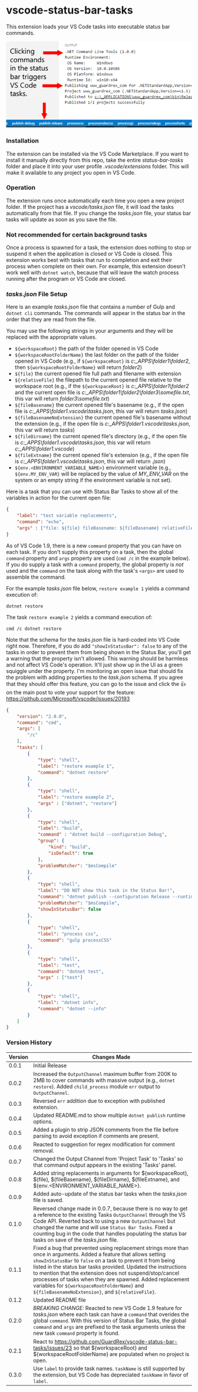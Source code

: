 # vscode-status-bar-tasks
This extension loads your VS Code tasks into executable status bar commands.

![VS Code UI with status bar commands and task execution](/status-bar-tasks.png?raw=true "VS Code UI Example")

### Installation
The extension can be installed via the VS Code Marketplace. If you want to install it manually directly from this repo, take the entire *status-bar-tasks* folder and place it into your user profile *.vscode/extensions* folder. This will make it available to any project you open in VS Code.

### Operation
The extension runs once automatically each time you open a new project folder. If the project has a *vscode/tasks.json* file, it will load the tasks automatically from that file. If you change the *tasks.json* file, your status bar tasks will update as soon as you save the file.

### Not recommended for certain background tasks
Once a process is spawned for a task, the extension does nothing to stop or suspend it when the application is closed or VS Code is closed. This extension works best with tasks that run to completion and exit their process when complete on their own. For example, this extension doesn't work well with `dotnet watch`, because that will leave the watch process running after the program or VS Code are closed.

### *tasks.json* File Setup
Here is an example *tasks.json* file that contains a number of Gulp and `dotnet cli` commands. The commands will appear in the status bar in the order that they are read from the file.

You may use the following strings in your arguments and they will be replaced with the appropriate values.
- `${workspaceRoot}` the path of the folder opened in VS Code
- `${workspaceRootFolderName}` the last folder on the path of the folder opened in VS Code (e.g., if `${workspaceRoot}` is *c:\_APPS\folder1\folder2*, then `${workspaceRootFolderName}` will return *folder2*)
- `${file}` the current opened file full path and filename with extension
- `${relativeFile}` the filepath to the current opened file relative to the workspace root (e.g., if the `${workspaceRoot}` is *c:\_APPS\folder1\folder2* and the current open file is *c:\_APPS\folder1\folder2\folder3\somefile.txt*, this var will return *folder3\somefile.txt*)
- `${fileBasename}` the current opened file's basename (e.g., if the open file is *c:\_APPS\folder1\.vscode\tasks.json*, this var will return *tasks.json*)
- `${fileBasenameNoExtension}` the current opened file's basename without the extension (e.g., if the open file is *c:\_APPS\folder1\.vscode\tasks.json*, this var will return *tasks*)
- `${fileDirname}` the current opened file's directory (e.g., if the open file is *c:\_APPS\folder1\.vscode\tasks.json*, this var will return *c:\_APPS\folder1\.vscode*)
- `${fileExtname}` the current opened file's extension (e.g., if the open file is *c:\_APPS\folder1\.vscode\tasks.json*, this var will return *.json*)
- `${env.<ENVIRONMENT_VARIABLE_NAME>}` environment variable (e.g., `${env.MY_ENV_VAR}` will be replaced by the value of *MY_ENV_VAR* on the system or an empty string if the environment variable is not set).

Here is a task that you can use with Status Bar Tasks to show all of the variables in action for the current open file:
```json
{
    "label": "test variable replacements",
    "command": "echo",
    "args" : ["file: ${file} fileBasename: ${fileBasename} relativeFile: ${relativeFile} fileDirname: ${fileDirname} fileExtname: ${fileExtname} workspaceRoot: ${workspaceRoot} fileBasenameNoExtension: ${fileBasenameNoExtension} workspaceRootFolderName: ${workspaceRootFolderName}"]
}
```

As of VS Code 1.9, there is a new `command` property that you can have on each task. If you don't supply this property on a task, then the global `command` property and `args` property are used (`cmd /c` in the example below). If you do supply a task with a `command` property, the global property is *not* used and the `command` on the task along with the task's `<args>` are used to assemble the command.

For the example *tasks.json* file below, `restore example 1` yields a command execution of:
```
dotnet restore
```
The task `restore example 2` yields a command execution of:
```
cmd /c dotnet restore
```

Note that the schema for the *tasks.json* file is hard-coded into VS Code right now. Therefore, if you do add `"showInStatusBar": false` to any of the tasks in order to prevent them from being shown in the Status Bar, you'll get a warning that the property isn't allowed. This warning should be harmless and not affect VS Code's operation. It'll just show up in the UI as a green squiggle under the property. I'm monitoring an open issue that should fix the problem with adding properties to the *task.json* schema. If you agree that they should offer this feature, you can go to the issue and click the :+1: on the main post to vote your support for the feature: https://github.com/Microsoft/vscode/issues/20193

```json
{
    "version": "2.0.0",
    "command": "cmd",
    "args": [
        "/c"
    ],
    "tasks": [
        {
            "type": "shell",
            "label": "restore example 1",
            "command": "dotnet restore"
        },
        {
            "type": "shell",
            "label": "restore example 2",
            "args" : ["dotnet", "restore"]
        },
        {
            "type": "shell",
            "label": "build",
            "command" : "dotnet build --configuration Debug",
            "group": {
                "kind": "build",
                "isDefault": true
            },
            "problemMatcher": "$msCompile"
        },
        {
            "type": "shell",
            "label": "DO NOT show this task in the Status Bar!",
            "command": "dotnet publish --configuration Release --runtime win10-x64",
            "problemMatcher": "$msCompile",
            "showInStatusBar": false
        },
        {
            "type": "shell",
            "label": "process css",
            "command": "gulp processCSS"
        },
        {
            "type": "shell",
            "label": "test",
            "command": "dotnet test",
            "args" : ["test"]
        },
        {
            "type": "shell",
            "label": "dotnet info",
            "command": "dotnet --info"
        }
    ]
}
```
### Version History
Version | Changes Made
------- | ------------
0.0.1   | Initial Release
0.0.2   | Increased the `OutputChannel` maximum buffer from 200K to 2MB to cover commands with massive output (e.g., `dotnet restore`). Added `child_process` module `err` output to `OutputChannel`.
0.0.3   | Reversed `err` addition due to exception with published extension.
0.0.4   | Updated README.md to show multiple `dotnet publish` runtime options.
0.0.5   | Added a plugin to strip JSON comments from the file before parsing to avoid exception if comments are present.
0.0.6   | Reacted to suggestion for regex modification for comment removal.
0.0.7   | Changed the Output Channel from 'Project Task' to 'Tasks' so that command output appears in the existing 'Tasks' panel.
0.0.8   | Added string replacements in arguments for ${workspaceRoot}, ${file}, ${fileBasename}, ${fileDirname}, ${fileExtname}, and ${env.<ENVIRONMENT_VARIABLE_NAME>}.
0.0.9   | Added auto-update of the status bar tasks when the *tasks.json* file is saved.
0.1.0   | Reversed change made in 0.0.7, because there is no way to get a reference to the existing Tasks `OutputChannel` through the VS Code API. Reverted back to using a new `OutputChannel` but changed the name and will use `Status Bar Tasks`. Fixed a counting bug in the code that handles populating the status bar tasks on save of the *tasks.json* file.
0.1.1   | Fixed a bug that prevented using replacement strings more than once in arguments. Added a feature that allows setting `showInStatusBar` to `false` on a task to prevent it from being listed in the status bar tasks provided. Updated the instructions to mention that the extension does not suspend/stop/cancel processes of tasks when they are spawned. Added replacement variables for `${workspaceRootFolderName}` and `${fileBasenameNoExtension}`, and `${relativeFile}`.
0.1.2   | Updated README file
0.2.0   | *BREAKING CHANGE:* Reacted to new VS Code 1.9 feature for *tasks.json* where each task can have a `command` that overides the global `command`. With this version of Status Bar Tasks, the global `command` and `args` are prefixed to the task arguments unless the new task `command` property is found.
0.2.1   | React to https://github.com/GuardRex/vscode-status-bar-tasks/issues/23 so that ${workspaceRoot} and ${workspaceRootFolderName} are populated when no project is open.
0.3.0   | Use `label` to provide task names. `taskName` is still supported by the extension, but VS Code has depreciated `taskName` in favor of `label`.
